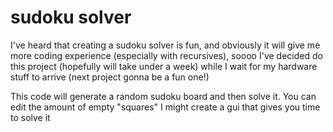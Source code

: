 # sudoku solver

I've heard that creating a sudoku solver is fun, and obviously it will give me more coding experience (especially with recursives), soooo I've decided do this project (hopefully will take under a week) while I wait for my hardware stuff to arrive (next project gonna be a fun one!)

This code will generate a random sudoku board and then solve it. 
You can edit the amount of empty "squares" 
I might create a gui that gives you time to solve it